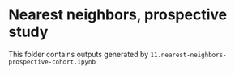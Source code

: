 # Nearest neighbors, prospective study
This folder contains outputs generated by `11.nearest-neighbors-prospective-cohort.ipynb`
